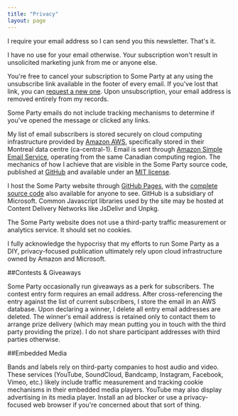 ```yaml
---
title: "Privacy"
layout: page
---
```


I require your email address so I can send you this newsletter. That's it.

I have no use for your email otherwise. Your subscription won't result in unsolicited marketing junk from me or anyone else.

You're free to cancel your subscription to Some Party at any using the unsubscribe link available in the footer of every email. If you've lost that link, you can [request a new one](https://www.someparty.ca/unsubscribe). Upon unsubscription, your email address is removed entirely from my records.

Some Party emails do not include tracking mechanisms to determine if you've opened the message or clicked any links.

My list of email subscribers is stored securely on cloud computing infrastructure provided by [Amazon AWS](https://aws.amazon.com/), specifically stored in their Montreal data centre (ca-central-1). Email is sent through [Amazon Simple Email Service](https://aws.amazon.com/ses/), operating from the same Canadian computing region. The mechanics of how I achieve that are visible in the Some Party source code, published at [GitHub](https://github.com/someparty/someparty) and available under an [MIT license](https://github.com/someparty/someparty/blob/main/LICENSE).

I host the Some Party website through [GitHub Pages](https://pages.github.com/), with the [complete source code](https://github.com/someparty/someparty) also available for anyone to see. GitHub is a subsidiary of Microsoft. Common Javascript libraries used by the site may be hosted at Content Delivery Networks like JsDelivr and Unpkg.

The Some Party website does not use a third-party traffic measurement or analytics service. It should set no cookies.

I fully acknowledge the hypocrisy that my efforts to run Some Party as a DIY, privacy-focused publication ultimately rely upon cloud infrastructure owned by Amazon and Microsoft.

##Contests & Giveaways

Some Party occasionally run giveaways as a perk for subscribers. The contest entry form requires an email address. After cross-referencing the entry against the list of current subscribers, I store the email in an AWS database. Upon declaring a winner, I delete all entry email addresses are deleted. The winner's email address is retained only to contact them to arrange prize delivery (which may mean putting you in touch with the third party providing the prize). I do not share participant addresses with third parties otherwise.

##Embedded Media

Bands and labels rely on third-party companies to host audio and video. These services (YouTube, SoundCloud, Bandcamp, Instagram, Facebook, Vimeo, etc.) likely include traffic measurement and tracking cookie mechanisms in their embedded media players. YouTube may also display advertising in its media player. Install an ad blocker or use a privacy-focused web browser if you're concerned about that sort of thing.
